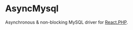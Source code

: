 # AsyncMysql

Asynchronous & non-blocking MySQL driver for [React.PHP](https://github.com/reactphp/react).

